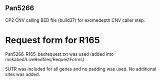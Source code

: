 ## Pan5266

CP2 CNV calling BED file (build37) for exomedepth CNV caller step.

# Request form for R165
Pan5266_R165_bedrequest.txt was used  (added into mokabed/LiveBedfiles/RequestForms)

5UTR was included for all genes and no padding was used. No additional sites was added.
